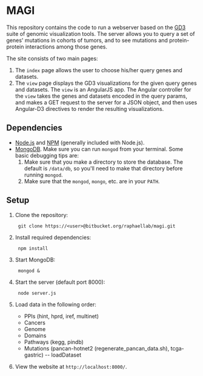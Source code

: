 # MAGI
This repository contains the code to run a webserver based on the [GD3](https://github.com/raphael-group/gd3) suite of genomic visualization tools. The server allows you to query a set of genes' mutations in cohorts of tumors, and to see mutations and protein-protein interactions among those genes.

The site consists of two main pages:

1. The `index` page allows the user to choose his/her query genes and datasets.
2. The `view` page displays the GD3 visualizations for the given query genes and datasets. The `view` is an AngularJS app. The Angular controller for the `view` takes the genes and datasets encoded in the query params, and makes a GET request to the server for a JSON object, and then uses Angular-D3 directives to render the resulting visualizations.

## Dependencies

* [Node.js](http://nodejs.org/) and [NPM](https://www.npmjs.org/) (generally included with Node.js).
* [MongoDB](http://docs.mongodb.org/manual/tutorial/install-mongodb-on-os-x/). Make sure you can run `mongod` from your terminal. Some basic debugging tips are:
   1. Make sure that you make a directory to store the database. The default is `/data/db`,
      so you'll need to make that directory before running `mongod`.
   2. Make sure that the `mongod`, `mongo`, etc. are in your `PATH`.


## Setup

1. Clone the repository:

        git clone https://<user>@bitbucket.org/raphaellab/magi.git

2. Install required dependencies:

        npm install

3. Start MongoDB:

        mongod &

4. Start the server (default port 8000):

        node server.js

5. Load data in the following order:

   * PPIs (hint, hprd, iref, multinet)
   * Cancers
   * Genome
   * Domains
   * Pathways (kegg, pindb)
   * Mutations (pancan-hotnet2 (regenerate_pancan_data.sh), tcga-gastric) -- loadDataset

6. View the website at `http://localhost:8000/`.
